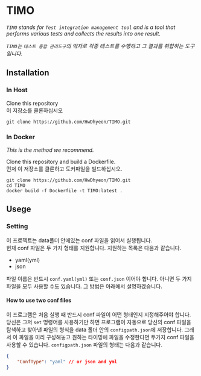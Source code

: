 # TIMO

_`TIMO` stands for `Test integration management tool` and is a tool that performs various tests and collects the results into one result._

_`TIMO`는 `테스트 종합 관리도구`의 약자로 각종 테스트를 수행하고 그 결과를 취합하는 도구입니다._

## Installation

### In Host

Clone this repository  
이 저장소를 클론하십시오

```shell
git clone https://github.com/HwDhyeon/TIMO.git
```

### In Docker

_This is the method we recommend._

Clone this repository and build a Dockerfile.  
먼저 이 저장소를 클론하고 도커파일을 빌드하십시오.

```shell
git clone https://github.com/HwDhyeon/TIMO.git
cd TIMO
docker build -f Dockerfile -t TIMO:latest .
```

## Usege

### Setting

이 프로젝트는 data폴더 안에있는 conf 파일을 읽어서 실행됩니다.  
현재 conf 파일은 두 가지 형태를 지원합니다. 지원하는 목록은 다음과 같습니다.

- yaml(yml)
- json

파일 이름은 반드시 `conf.yaml(yml)` 또는 `conf.json` 이어야 합니다. 아니면 두 가지 파일을 모두 사용할 수도 있습니다. 그 방법은 아래에서 설명하겠습니다.

#### How to use two conf files

이 프로그램은 처음 실행 때 반드시 conf 파일이 어떤 형태인지 지정해주어야 합니다. 당신은 그저 `set` 명령어를 사용하기만 하면 프로그램이 자동으로 당신의 conf 파일을 탐색하고 찾아낸 파일의 형식을 data 폴더 안의 `configpath.json`에 저장합니다. 그래서 이 파일을 미리 구성해놓고 원하는 타이밍에 파일을 수정한다면 두가지 conf 파일을 사용할 수 있습니다. `configpath.json` 파일의 형태는 다음과 같습니다.

```json
{
    "ConfType": "yaml" // or json and yml
}
```
